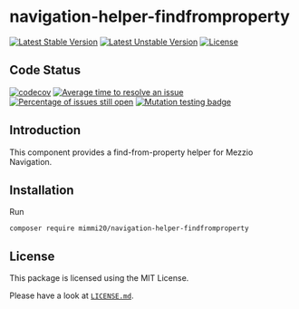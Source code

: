 # navigation-helper-findfromproperty

[![Latest Stable Version](https://poser.pugx.org/mimmi20/navigation-helper-findfromproperty/v/stable?format=flat-square)](https://packagist.org/packages/mimmi20/navigation-helper-findfromproperty)
[![Latest Unstable Version](https://poser.pugx.org/mimmi20/navigation-helper-findfromproperty/v/unstable?format=flat-square)](https://packagist.org/packages/mimmi20/navigation-helper-findfromproperty)
[![License](https://poser.pugx.org/mimmi20/navigation-helper-findfromproperty/license?format=flat-square)](https://packagist.org/packages/mimmi20/navigation-helper-findfromproperty)

## Code Status

[![codecov](https://codecov.io/gh/mimmi20/navigation-helper-findfromproperty/branch/master/graph/badge.svg)](https://codecov.io/gh/mimmi20/navigation-helper-findfromproperty)
[![Average time to resolve an issue](https://isitmaintained.com/badge/resolution/mimmi20/navigation-helper-findfromproperty.svg)](https://isitmaintained.com/project/mimmi20/navigation-helper-findfromproperty "Average time to resolve an issue")
[![Percentage of issues still open](https://isitmaintained.com/badge/open/mimmi20/navigation-helper-findfromproperty.svg)](https://isitmaintained.com/project/mimmi20/navigation-helper-findfromproperty "Percentage of issues still open")
[![Mutation testing badge](https://img.shields.io/endpoint?style=flat&url=https%3A%2F%2Fbadge-api.stryker-mutator.io%2Fgithub.com%2Fmimmi20%2Fnavigation-helper-findfromproperty%2Fmaster)](https://dashboard.stryker-mutator.io/reports/github.com/mimmi20/navigation-helper-findfromproperty/master)

## Introduction

This component provides a find-from-property helper for Mezzio Navigation.

## Installation

Run

```shell
composer require mimmi20/navigation-helper-findfromproperty
```

## License

This package is licensed using the MIT License.

Please have a look at [`LICENSE.md`](LICENSE.md).
